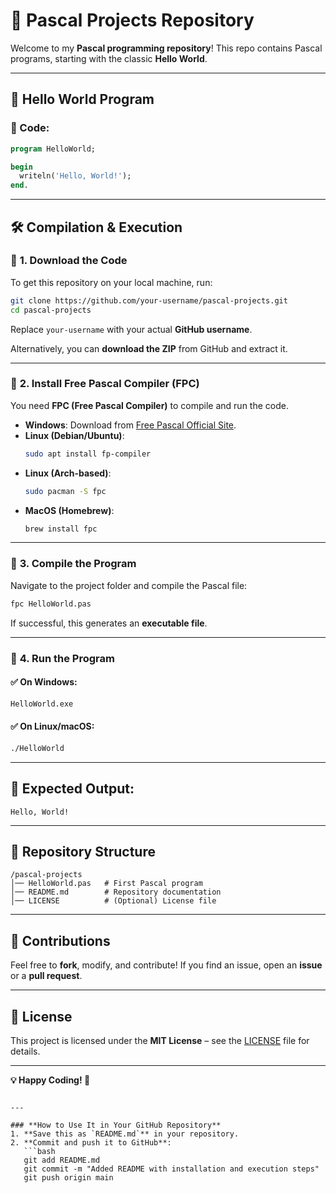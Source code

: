 
# 🚀 Pascal Projects Repository

Welcome to my **Pascal programming repository**! This repo contains Pascal programs, starting with the classic **Hello World**.

---

## 📜 Hello World Program

### 📝 Code:
```pascal
program HelloWorld;

begin
  writeln('Hello, World!');
end.
```

---

## 🛠 Compilation & Execution

### 🔹 **1. Download the Code**
To get this repository on your local machine, run:
```bash
git clone https://github.com/your-username/pascal-projects.git
cd pascal-projects
```
Replace `your-username` with your actual **GitHub username**.

Alternatively, you can **download the ZIP** from GitHub and extract it.

---

### 🔹 **2. Install Free Pascal Compiler (FPC)**
You need **FPC (Free Pascal Compiler)** to compile and run the code.

- **Windows**: Download from [Free Pascal Official Site](https://www.freepascal.org/download.var).
- **Linux (Debian/Ubuntu)**:
  ```bash
  sudo apt install fp-compiler
  ```
- **Linux (Arch-based)**:
  ```bash
  sudo pacman -S fpc
  ```
- **MacOS (Homebrew)**:
  ```bash
  brew install fpc
  ```

---

### 🔹 **3. Compile the Program**
Navigate to the project folder and compile the Pascal file:
```bash
fpc HelloWorld.pas
```
If successful, this generates an **executable file**.

---

### 🔹 **4. Run the Program**
#### ✅ On **Windows**:
```cmd
HelloWorld.exe
```
#### ✅ On **Linux/macOS**:
```bash
./HelloWorld
```

---

## 🎯 Expected Output:
```
Hello, World!
```

---

## 📂 Repository Structure
```
/pascal-projects
│── HelloWorld.pas   # First Pascal program
│── README.md        # Repository documentation
│── LICENSE          # (Optional) License file
```

---

## 🚀 Contributions
Feel free to **fork**, modify, and contribute! If you find an issue, open an **issue** or a **pull request**.

---

## 📜 License
This project is licensed under the **MIT License** – see the [LICENSE](LICENSE) file for details.

---
**💡 Happy Coding! 🚀**
```

---

### **How to Use It in Your GitHub Repository**
1. **Save this as `README.md`** in your repository.  
2. **Commit and push it to GitHub**:
   ```bash
   git add README.md
   git commit -m "Added README with installation and execution steps"
   git push origin main
   ```
